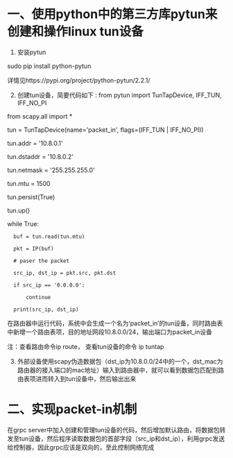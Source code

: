 # 一、使用python中的第三方库pytun来创建和操作linux tun设备
  
  1. 安装pytun
  
  sudo pip install python-pytun
  
  详情见https://pypi.org/project/python-pytun/2.2.1/
  
  2. 创建tun设备，简要代码如下
  :
  from pytun import TunTapDevice, IFF_TUN, IFF_NO_PI
  
  from scapy.all import *
  
  tun = TunTapDevice(name='packet_in', flags=(IFF_TUN | IFF_NO_PI))
  
  tun.addr = '10.8.0.1'
  
  tun.dstaddr = '10.8.0.2'
  
  tun.netmask = '255.255.255.0'
  
  tun.mtu = 1500

  tun.persist(True)
  
  tun.up()

  while True:
  
      buf = tun.read(tun.mtu)
      
      pkt = IP(buf)
      
      # paser the packet
      
      src_ip, dst_ip = pkt.src, pkt.dst
      
      if src_ip == '0.0.0.0':
      
          continue
          
      print(src_ip, dst_ip)

  在路由器中运行代码，系统中会生成一个名为‘packet_in’的tun设备，同时路由表中新增一个路由表项，目的地址网段10.8.0.0/24，输出端口为packet_in设备
  
  注：查看路由命令ip route， 查看tun设备的命令 ip tuntap
  
  3. 外部设备使用scapy伪造数据包（dst_ip为10.8.0.0/24中的一个，dst_mac为路由器的接入端口的mac地址）输入到路由器中，就可以看到数据包匹配到路由表项进而转入到tun设备中，然后输出出来
  
# 二、实现packet-in机制

在grpc server中加入创建和管理tun设备的代码，然后增加默认路由，将数据包转发至tun设备，然后程序读取数据包的首部字段（src_ip和dst_ip），利用grpc发送给控制器，因此grpc应该是双向的，至此控制网络完成
  
  
  

